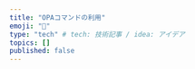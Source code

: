 ```yaml
---
title: "OPAコマンドの利用"
emoji: "🍣"
type: "tech" # tech: 技術記事 / idea: アイデア
topics: []
published: false
---
```

